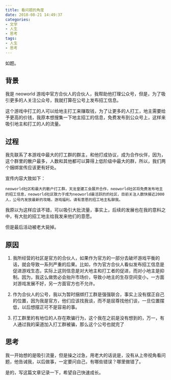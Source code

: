 ```yaml
---
title: 看问题的角度
date: 2018-08-21 14:49:37
categories:
- 文学
- 人生
- 思考
tags:
- 人生
- 思考
---
```


如题。

<!-- more -->

## 背景

我是 neoworld 游戏中官方合伙人的合伙人，我帮助他打理公众号，但是，为了吸引更多的人关注公众号，我就打算在公号上发布招工信息。

这个游戏中打工的人可以给地主打工来赚取钱，为了让更多的人打工，地主需要给予更高的价钱，我原本想搜集一下地主招工的信息，免费发布到公众号上，这样来吸引地主和打工的人的流量。

## 过程

我先联系了本游戏中最大的打工群的群主，和他打成协议，成为合作伙伴，因为，这个群里的散户最多，人数和其他都可以算得上低阶级中最大的群，所以，我们两个捆绑宣传应该更有好处。

宣传内容大致如下：

	neoworld社区和最大的散户打工群，天龙皇建工会展开合作，neoworld社区将免费发布地主的招工信息，neoworld社区致力于成为neoworld最活跃的的社区，目前关注人数快接近2000人，公号内发放最新的攻略，游戏福利。请有意愿的招工地主私聊我。

我原以为这样应该不错，可以吸引大批流量，事实上，后续的发展也在我的意料之中，有大批的招工地主给我发来他们的意愿。

但是最后活动被老大毙掉。

## 原因


1. 我所经营的社区是官方的合伙人，如果作为官方的一部分去破坏游戏平衡的话，就会导致一系列严重的后果。比如，作为官方合伙人看似发布招工信息是促进游戏生态，实际上这则信息是对大地主和打工者的促进，而对小地主是抑制。因为，我这么做势必会抬升市场价，导致小地主的生存空间变小，一方面对游戏发展不好，另一方面官方也不允许。

2. 作为合伙人的公号，我以为暂时捆绑打工群是强强联合，事实上没有摆正自己的位置，因为我是官方，他们应该找我谈，而不是屈尊找他们谈，一旦位置摆低，以后想摆正可不是容易的事。

3. 打工群里的有地位的人存在欺骗行为，这个我在之前是没有想到的，万一，有人通过我的渠道加入打工群被骗，那么这个公号也就完了



## 思考

我一开始想的是吸引流量，但是操之过急，用老大的话说是，没有从上帝视角看问题，他告诫我，以后做事，一定要问自己，有哪些错误？哪里做错了。

是的，写这篇文章记录一下，希望自己快速成长。

